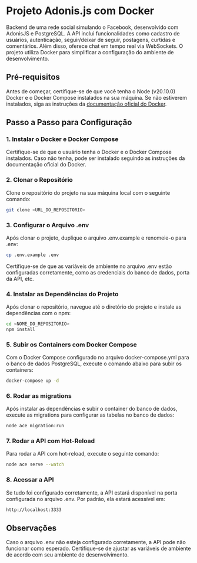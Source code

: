 # Projeto Adonis.js com Docker

Backend de uma rede social simulando o Facebook, desenvolvido com AdonisJS e PostgreSQL. A API inclui funcionalidades como cadastro de usuários, autenticação, seguir/deixar de seguir, postagens, curtidas e comentários. Além disso, oferece chat em tempo real via WebSockets. O projeto utiliza Docker para simplificar a configuração do ambiente de desenvolvimento.

## Pré-requisitos

Antes de começar, certifique-se de que você tenha o Node (v20.10.0) Docker e o Docker Compose instalados na sua máquina. Se não estiverem instalados, siga as instruções da [documentação oficial do Docker](https://docs.docker.com/get-docker/).

## Passo a Passo para Configuração

### 1. Instalar o Docker e Docker Compose

Certifique-se de que o usuário tenha o Docker e o Docker Compose instalados. Caso não tenha, pode ser instalado seguindo as instruções da documentação oficial do Docker.

### 2. Clonar o Repositório

Clone o repositório do projeto na sua máquina local com o seguinte comando:

```bash
git clone <URL_DO_REPOSITORIO>
```

### 3. Configurar o Arquivo .env

Após clonar o projeto, duplique o arquivo .env.example e renomeie-o para .env:

```bash
cp .env.example .env
```

Certifique-se de que as variáveis de ambiente no arquivo .env estão configuradas corretamente, como as credenciais do banco de dados, porta da API, etc.

### 4. Instalar as Dependências do Projeto

Após clonar o repositório, navegue até o diretório do projeto e instale as dependências com o npm:

```bash
cd <NOME_DO_REPOSITORIO>
npm install
```

### 5. Subir os Containers com Docker Compose

Com o Docker Compose configurado no arquivo docker-compose.yml para o banco de dados PostgreSQL, execute o comando abaixo para subir os containers:

```bash
docker-compose up -d
```

### 6. Rodar as migrations

Após instalar as dependências e subir o container do banco de dados, execute as migrations para configurar as tabelas no banco de dados:

```bash
node ace migration:run
```

### 7. Rodar a API com Hot-Reload

Para rodar a API com hot-reload, execute o seguinte comando:

```bash
node ace serve --watch
```

### 8. Acessar a API

Se tudo foi configurado corretamente, a API estará disponível na porta configurada no arquivo .env. Por padrão, ela estará acessível em:

```bash
http://localhost:3333
```

## Observações

Caso o arquivo .env não esteja configurado corretamente, a API pode não funcionar como esperado. Certifique-se de ajustar as variáveis de ambiente de acordo com seu ambiente de desenvolvimento.
